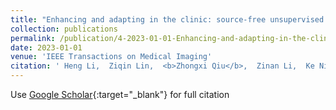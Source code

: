 ```yaml
---
title: "Enhancing and adapting in the clinic: source-free unsupervised domain adaptation for medical image enhancement"
collection: publications
permalink: /publication/4-2023-01-01-Enhancing-and-adapting-in-the-clinic-source-free-unsupervised-domain-adaptation-for-medical-image-enhancement
date: 2023-01-01
venue: 'IEEE Transactions on Medical Imaging'
citation: ' Heng Li,  Ziqin Lin,  <b>Zhongxi Qiu</b>,  Zinan Li,  Ke Niu,  Na Guo,  Huazhu Fu,  Yan Hu,  Jiang Liu, &quot;Enhancing and adapting in the clinic: source-free unsupervised domain adaptation for medical image enhancement.&quot; IEEE Transactions on Medical Imaging, 2023.'
---
```

Use [Google Scholar](https://scholar.google.com/scholar?q=Enhancing+and+adapting+in+the+clinic:+source+free+unsupervised+domain+adaptation+for+medical+image+enhancement){:target="_blank"} for full citation